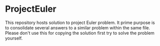 ProjectEuler
============

This repository hosts solution to project Euler problem. It prime purpose is to consolidate several answers to a similar problem within the same file. Please don't use this for copying the solution first try to solve the problem yourself.
